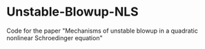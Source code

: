 # Unstable-Blowup-NLS
Code for the paper "Mechanisms of unstable blowup in a quadratic nonlinear Schroedinger equation"
